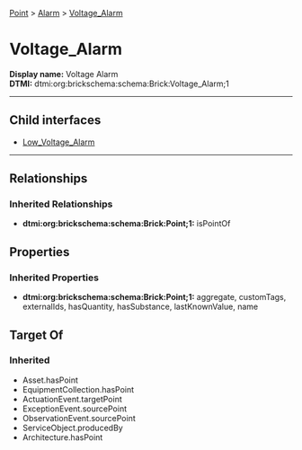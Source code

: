 [Point](../../Point.md) > [Alarm](../Alarm.md) > [Voltage_Alarm](.)
# Voltage_Alarm

**Display name:** Voltage Alarm<br />
**DTMI:** dtmi:org:brickschema:schema:Brick:Voltage_Alarm;1

---


## Child interfaces
* [Low_Voltage_Alarm](Low_Voltage_Alarm.md)

---
## Relationships
### Inherited Relationships
* **dtmi:org:brickschema:schema:Brick:Point;1:** isPointOf
## Properties
### Inherited Properties
* **dtmi:org:brickschema:schema:Brick:Point;1:** aggregate, customTags, externalIds, hasQuantity, hasSubstance, lastKnownValue, name
## Target Of
### Inherited
* Asset.hasPoint
* EquipmentCollection.hasPoint
* ActuationEvent.targetPoint
* ExceptionEvent.sourcePoint
* ObservationEvent.sourcePoint
* ServiceObject.producedBy
* Architecture.hasPoint
